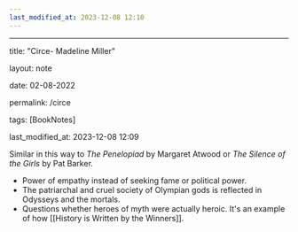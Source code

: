 ```yaml
---
last_modified_at: 2023-12-08 12:10
---
```

---

title: "Circe- Madeline Miller"

layout: note

date: 02-08-2022

permalink: /circe

tags: [BookNotes]

last_modified_at: 2023-12-08 12:09

 Similar in this way to *The Penelopiad* by Margaret Atwood or *The Silence of the Girls* by Pat Barker.

-   Power of empathy instead of seeking fame or political power.
-   The patriarchal and cruel society of Olympian gods is reflected in Odysseys and the mortals.
-   Questions whether heroes of myth were actually heroic. It's an example of how [[History is Written by the Winners]].

